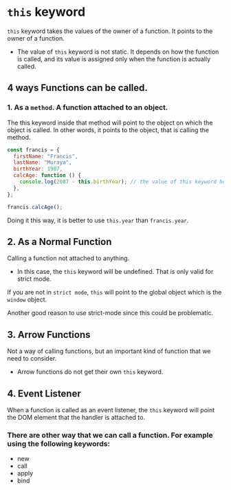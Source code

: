 # `this` keyword

`this` keyword takes the values of the owner of a function. It points to the owner of a function.

- The value of `this` keyword is not static. It depends on how the function is called, and its value is assigned only when the function is actually called.

## 4 ways Functions can be called.

### 1. As a `method`. A function attached to an object.

The this keyword inside that method will point to the object on which the object is called. In other words, it points to the object, that is calling the method.

```js
const francis = {
  firstName: "Francis",
  lastName: "Muraya",
  birthYear: 1987,
  calcAge: function () {
    console.log(2087 - this.birthYear); // the value of this keyword here is francis object. this.year is same as francis.year as well.
  },
};

francis.calcAge();
```

Doing it this way, it is better to use `this.year` than `francis.year`.

## 2. As a Normal Function

Calling a function not attached to anything.

- In this case, the `this` keyword will be undefined. That is only valid for strict mode.

If you are not in `strict mode`, `this` will point to the global object which is the `window` object.

Another good reason to use strict-mode since this could be problematic.

## 3. Arrow Functions

Not a way of calling functions, but an important kind of function that we need to consider.

- Arrow functions do not get their own `this` keyword.

## 4. Event Listener

When a function is called as an event listener, the `this` keyword will point the DOM element that the handler is attached to.

### There are other way that we can call a function. For example using the following keywords:

- new
- call
- apply
- bind

